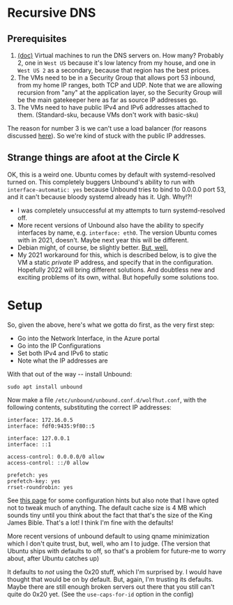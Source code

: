 # Recursive DNS

## Prerequisites

1. [(doc)](../virtual-machines/virtual-machines.md) Virtual machines to run
   the DNS servers on. How many? Probably 2, one in `West US` because it's
   low latency from my house, and one in `West US 2` as a secondary, because
   that region has the best prices.
2. The VMs need to be in a Security Group that allows port 53 inbound, from
   my home IP ranges, both TCP and UDP. Note that we are allowing recursion
   from "any" at the application layer, so the Security Group will be the main
   gatekeeper here as far as source IP addresses go.
3. The VMs need to have public IPv4 and IPv6 addresses attached to them.
   (Standard-sku, because VMs don't work with basic-sku)

The reason for number 3 is we can't use a load balancer (for reasons discussed
[here](../rationale-and-motivations/regions-load-balancers-slas.md#load-balancers)).
So we're kind of stuck with the public IP addresses.

## Strange things are afoot at the Circle K

OK, this is a weird one. Ubuntu comes by default with systemd-resolved
turned on. This completely buggers Unbound's ability to run with
`interface-automatic: yes` because Unbound tries to bind to 0.0.0.0 port
53, and it can't because bloody systemd already has it. Ugh. Why!?!

* I was completely unsuccessful at my attempts to turn systemd-resolved off.
* More recent versions of Unbound also have the ability to specify
  interfaces by name, e.g. `interface: eth0`. The version Ubuntu comes
  with in 2021, doesn't. Maybe next year this will be different.
* Debian might, of course, be slightly better. [But,
  well.](../virtual-machines/rationale-and-motivations.md#choice-of-operating-system)
* My 2021 workaround for this, which is described below, is to give the VM a
  static *private* IP address, and specify that in the configuration. Hopefully
  2022 will bring different solutions. And doubtless new and exciting problems
  of its own, withal. But hopefully some solutions too.

# Setup

So, given the above, here's what we gotta do first, as the very first step:
* Go into the Network Interface, in the Azure portal
* Go into the IP Configurations
* Set both IPv4 and IPv6 to static
* Note what the IP addresses are

With that out of the way -- install Unbound:

```
sudo apt install unbound
```

Now make a file `/etc/unbound/unbound.conf.d/wolfhut.conf`, with the
following contents, substituting the correct IP addresses:

```
interface: 172.16.0.5
interface: fdf0:9435:9f80::5

interface: 127.0.0.1
interface: ::1

access-control: 0.0.0.0/0 allow
access-control: ::/0 allow

prefetch: yes
prefetch-key: yes
rrset-roundrobin: yes
```

See [this
page](https://www.nlnetlabs.nl/documentation/unbound/howto-optimise/) for
some configuration hints but also note that I have opted not to tweak
much of anything. The default cache size is 4 MB which sounds tiny until
you think about the fact that that's the size of the King James Bible.
That's a lot! I think I'm fine with the defaults!

More recent versions of unbound default to using qname minimization which I
don't quite trust, but, well, who am I to judge. (The version that Ubuntu ships
with defaults to off, so that's a problem for future-me to worry about,
after Ubuntu catches up)

It defaults to *not* using the 0x20 stuff, which I'm surprised by. I
would have thought that would be on by default. But, again, I'm trusting
its defaults. Maybe there are still enough broken servers out there that
you still can't quite do 0x20 yet. (See the `use-caps-for-id` option in
the config)
